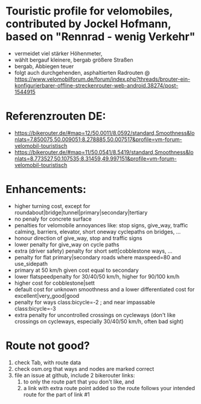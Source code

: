 # Touristic profile for velomobiles, contributed by Jockel Hofmann, based on "Rennrad - wenig Verkehr"
  - vermeidet viel stärker Höhenmeter, 
  - wählt bergauf kleinere, bergab größere Straßen
  - bergab, Abbiegen teuer
  - folgt auch durchgehenden, asphaltierten Radrouten @ https://www.velomobilforum.de/forum/index.php?threads/brouter-ein-konfigurierbarer-offline-streckenrouter-web-android.38274/post-1544915
# Referenzrouten DE:
 - https://bikerouter.de/#map=12/50.0011/8.0592/standard,Smoothness&lonlats=7.850075,50.009051;8.278885,50.007517&profile=vm-forum-velomobil-touristisch
 - https://bikerouter.de/#map=11/50.0541/8.5419/standard,Smoothness&lonlats=8.773527,50.107535;8.31459,49.997151&profile=vm-forum-velomobil-touristisch
# Enhancements:
 - higher turning cost, except for roundabout|bridge|tunnel|primary|secondary|tertiary
 - no penaly for concrete surface
 - penalties for velomobile annoyances like: stop signs, give_way, traffic calming, barriers, elevator, short oneway cyclepaths on bridges, ...
 - honour direction of give_way, stop and traffic signs
 - lower penalty for give_way on cycle paths
 - extra (driver safety) penalty for short sett|cobblestone ways, ...
 - penalty for flat primary|secondary roads where maxspeed=80 and use_sidepath
 - primary at 50 km/h given cost equal to secondary
 - lower flatspeedpenalty for 30/40/50 km/h, higher for 90/100 km/h
 - higher cost for cobblestone|sett
 - default cost for unknown smoothness and a lower differentiated cost for excellent|very_good|good
 - penalty for ways class:bicycle=-2 ; and near impassable class:bicycle=-3
 - extra penalty for uncontrolled crossings on cycleways (don't like crossings on cycleways, especially 30/40/50 km/h, often bad sight)
# Route not good?
 1. check Tab, with route data
 2. check osm.org that ways and nodes are marked correct
 3. file an issue at github, include 2 bikerouter links:
    1. to only the route part that you don't like, and
    2. a link with extra route point added so the route follows your intended route for the part of link #1
